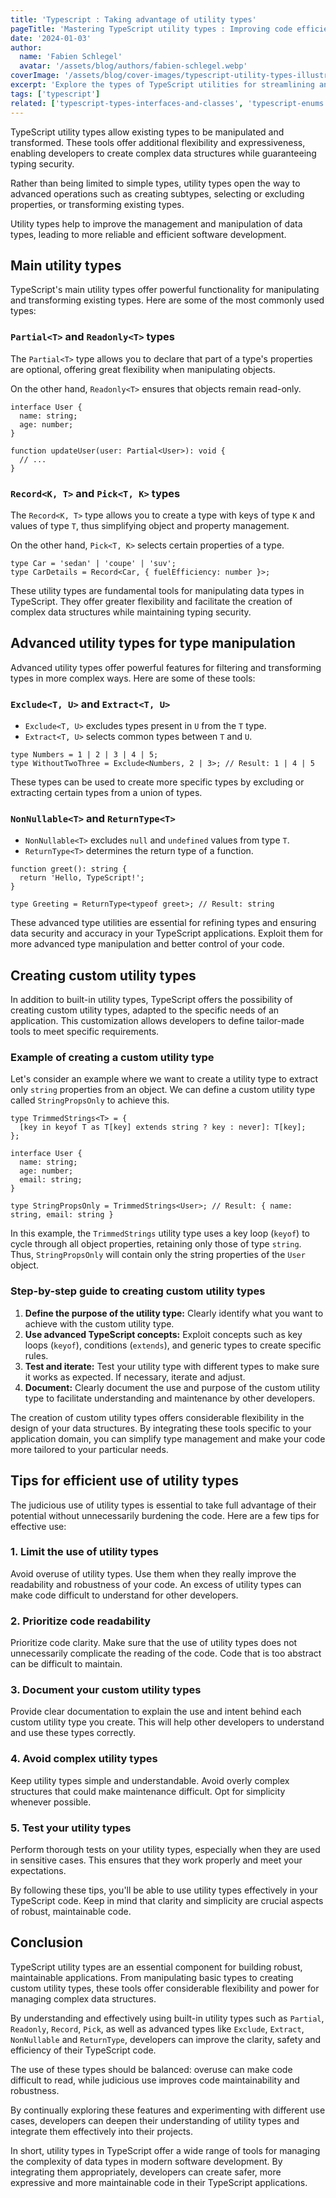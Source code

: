 ```yaml
---
title: 'Typescript : Taking advantage of utility types'
pageTitle: 'Mastering TypeScript utility types : Improving code efficiency'
date: '2024-01-03'
author:
  name: 'Fabien Schlegel'
  avatar: '/assets/blog/authors/fabien-schlegel.webp'
coverImage: '/assets/blog/cover-images/typescript-utility-types-illustration.webp'
excerpt: 'Explore the types of TypeScript utilities for streamlining and optimizing code in your projects. Learn how to leverage these powerful tools to increase code productivity and efficiency.'
tags: ['typescript']
related: ['typescript-types-interfaces-and-classes', 'typescript-enums']
---
```


TypeScript utility types allow existing types to be manipulated and transformed. These tools offer additional flexibility and expressiveness, enabling developers to create complex data structures while guaranteeing typing security.

Rather than being limited to simple types, utility types open the way to advanced operations such as creating subtypes, selecting or excluding properties, or transforming existing types.

Utility types help to improve the management and manipulation of data types, leading to more reliable and efficient software development.

## Main utility types

TypeScript's main utility types offer powerful functionality for manipulating and transforming existing types. Here are some of the most commonly used types:

### `Partial<T>` and `Readonly<T>` types

The `Partial<T>` type allows you to declare that part of a type's properties are optional, offering great flexibility when manipulating objects.

On the other hand, `Readonly<T>` ensures that objects remain read-only.

```tsx
interface User {
  name: string;
  age: number;
}

function updateUser(user: Partial<User>): void {
  // ...
}
```

### `Record<K, T>` and `Pick<T, K>` types

The `Record<K, T>` type allows you to create a type with keys of type `K` and values of type `T`, thus simplifying object and property management.

On the other hand, `Pick<T, K>` selects certain properties of a type.

```tsx
type Car = 'sedan' | 'coupe' | 'suv';
type CarDetails = Record<Car, { fuelEfficiency: number }>;
```

These utility types are fundamental tools for manipulating data types in TypeScript. They offer greater flexibility and facilitate the creation of complex data structures while maintaining typing security.

## Advanced utility types for type manipulation

Advanced utility types offer powerful features for filtering and transforming types in more complex ways. Here are some of these tools:

### `Exclude<T, U>` and `Extract<T, U>`

- `Exclude<T, U>` excludes types present in `U` from the `T` type.
- `Extract<T, U>` selects common types between `T` and `U`.

```tsx
type Numbers = 1 | 2 | 3 | 4 | 5;
type WithoutTwoThree = Exclude<Numbers, 2 | 3>; // Result: 1 | 4 | 5
```

These types can be used to create more specific types by excluding or extracting certain types from a union of types.

### `NonNullable<T>` and `ReturnType<T>`

- `NonNullable<T>` excludes `null` and `undefined` values from type `T`.
- `ReturnType<T>` determines the return type of a function.

```tsx
function greet(): string {
  return 'Hello, TypeScript!';
}

type Greeting = ReturnType<typeof greet>; // Result: string
```

These advanced type utilities are essential for refining types and ensuring data security and accuracy in your TypeScript applications. Exploit them for more advanced type manipulation and better control of your code.

## Creating custom utility types

In addition to built-in utility types, TypeScript offers the possibility of creating custom utility types, adapted to the specific needs of an application. This customization allows developers to define tailor-made tools to meet specific requirements.

### Example of creating a custom utility type

Let's consider an example where we want to create a utility type to extract only `string` properties from an object. We can define a custom utility type called `StringPropsOnly` to achieve this.

```tsx
type TrimmedStrings<T> = {
  [key in keyof T as T[key] extends string ? key : never]: T[key];
};

interface User {
  name: string;
  age: number;
  email: string;
}

type StringPropsOnly = TrimmedStrings<User>; // Result: { name: string, email: string }
```

In this example, the `TrimmedStrings` utility type uses a key loop (`keyof`) to cycle through all object properties, retaining only those of type `string`. Thus, `StringPropsOnly` will contain only the string properties of the `User` object.

### Step-by-step guide to creating custom utility types

1. **Define the purpose of the utility type:** Clearly identify what you want to achieve with the custom utility type.
2. **Use advanced TypeScript concepts:** Exploit concepts such as key loops (`keyof`), conditions (`extends`), and generic types to create specific rules.
3. **Test and iterate:** Test your utility type with different types to make sure it works as expected. If necessary, iterate and adjust.
4. **Document:** Clearly document the use and purpose of the custom utility type to facilitate understanding and maintenance by other developers.

The creation of custom utility types offers considerable flexibility in the design of your data structures. By integrating these tools specific to your application domain, you can simplify type management and make your code more tailored to your particular needs.

## Tips for efficient use of utility types

The judicious use of utility types is essential to take full advantage of their potential without unnecessarily burdening the code. Here are a few tips for effective use:

### 1. Limit the use of utility types

Avoid overuse of utility types. Use them when they really improve the readability and robustness of your code. An excess of utility types can make code difficult to understand for other developers.

### 2. Prioritize code readability

Prioritize code clarity. Make sure that the use of utility types does not unnecessarily complicate the reading of the code. Code that is too abstract can be difficult to maintain.

### 3. Document your custom utility types

Provide clear documentation to explain the use and intent behind each custom utility type you create. This will help other developers to understand and use these types correctly.

### 4. Avoid complex utility types

Keep utility types simple and understandable. Avoid overly complex structures that could make maintenance difficult. Opt for simplicity whenever possible.

### 5. Test your utility types

Perform thorough tests on your utility types, especially when they are used in sensitive cases. This ensures that they work properly and meet your expectations.

By following these tips, you'll be able to use utility types effectively in your TypeScript code. Keep in mind that clarity and simplicity are crucial aspects of robust, maintainable code.

## Conclusion

TypeScript utility types are an essential component for building robust, maintainable applications. From manipulating basic types to creating custom utility types, these tools offer considerable flexibility and power for managing complex data structures.

By understanding and effectively using built-in utility types such as `Partial`, `Readonly`, `Record`, `Pick`, as well as advanced types like `Exclude`, `Extract`, `NonNullable` and `ReturnType`, developers can improve the clarity, safety and efficiency of their TypeScript code.

The use of these types should be balanced: overuse can make code difficult to read, while judicious use improves code maintainability and robustness.

By continually exploring these features and experimenting with different use cases, developers can deepen their understanding of utility types and integrate them effectively into their projects.

In short, utility types in TypeScript offer a wide range of tools for managing the complexity of data types in modern software development. By integrating them appropriately, developers can create safer, more expressive and more maintainable code in their TypeScript applications.
